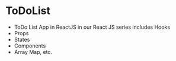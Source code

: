 # ToDoList
- ToDo List App in ReactJS in our React JS series includes Hooks
- Props
- States
- Components
- Array Map, etc. 
